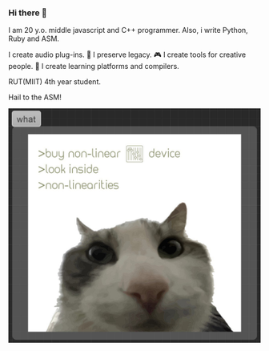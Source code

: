### Hi there 👋

I am 20 y.o. middle javascript and C++ programmer.
Also, i write Python, Ruby and ASM.

I create audio plug-ins. 🎹
I preserve legacy. 🎮
I create tools for creative people. 🎨
I create learning platforms and compilers.

RUT(MIIT) 4th year student.

Hail to the ASM!

![there's a cat meme xddds](https://github.com/cvtps2dq/cvtps2dq/blob/main/cat.jpg "Entropy Cat")
